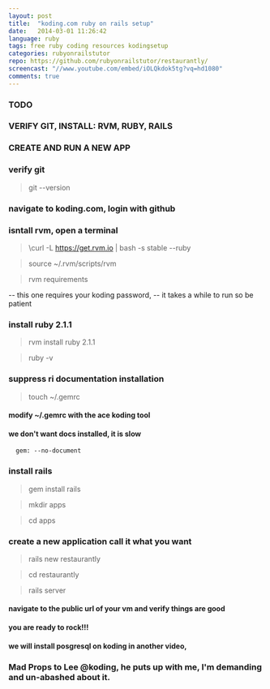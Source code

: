 ```yaml
---
layout: post
title:  "koding.com ruby on rails setup"
date:   2014-03-01 11:26:42
language: ruby
tags: free ruby coding resources kodingsetup
categories: rubyonrailstutor
repo: https://github.com/rubyonrailstutor/restaurantly/
screencast: "//www.youtube.com/embed/iOLQkdok5tg?vq=hd1080"
comments: true
---
```


### TODO

### VERIFY GIT, INSTALL: RVM, RUBY, RAILS

### CREATE AND RUN A NEW APP


### verify git

> git --version

### navigate to koding.com, login with github

### isntall rvm, open a terminal 

> \curl -L https://get.rvm.io | bash -s stable --ruby

> source ~/.rvm/scripts/rvm

> rvm requirements

 -- this one requires your koding password, 
 -- it takes a while to run so be patient

### install ruby 2.1.1

> rvm install ruby 2.1.1 

> ruby -v

### suppress ri documentation installation

> touch ~/.gemrc

#### modify ~/.gemrc with the ace koding tool
#### we don't want docs installed, it is slow

```
  gem: --no-document
```

### install rails 

> gem install rails

> mkdir apps

> cd apps

### create a new application call it what you want

> rails new restaurantly

> cd restaurantly

> rails server

#### navigate to the public url of your vm and verify things are good

#### you are ready to rock!!!

#### we will install posgresql on koding in another video,


### Mad Props to Lee @koding, he puts up with me, I'm demanding and un-abashed about it.

